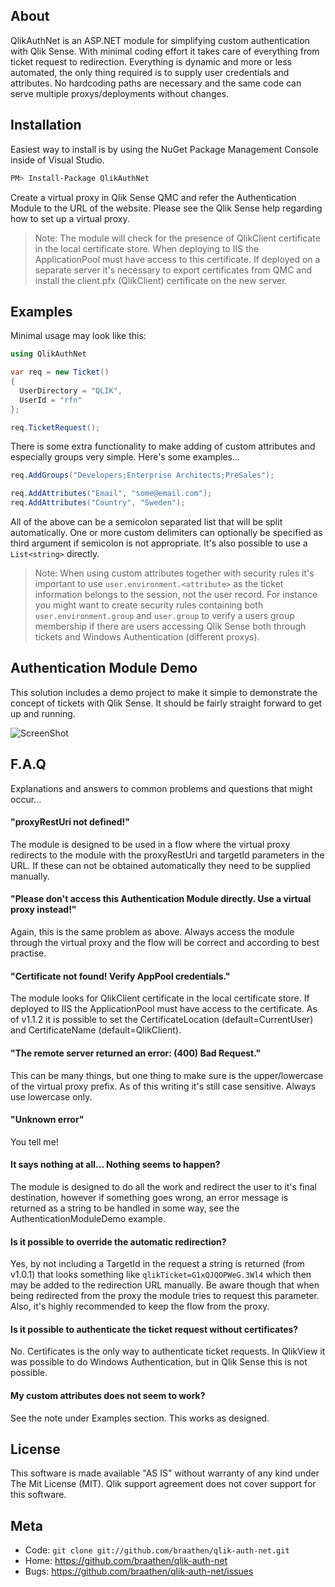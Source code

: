 ## About

QlikAuthNet is an ASP.NET module for simplifying custom authentication with Qlik Sense. With minimal coding effort it takes care of everything from ticket request to redirection. Everything is dynamic and more or less automated, the only thing required is to supply user credentials and attributes. No hardcoding paths are necessary and the same code can serve multiple proxys/deployments without changes.

## Installation

Easiest way to install is by using the NuGet Package Management Console inside of Visual Studio.

```sh
PM> Install-Package QlikAuthNet
```

Create a virtual proxy in Qlik Sense QMC and refer the Authentication Module to the URL of the website. Please see the Qlik Sense help regarding how to set up a virtual proxy.

>Note: The module will check for the presence of QlikClient certificate in the local certificate store. When deploying to IIS the ApplicationPool must have access to this certificate. If deployed on a separate server it's necessary to export certificates from QMC and install the client.pfx (QlikClient) certificate on the new server.

## Examples

Minimal usage may look like this:

```cs
using QlikAuthNet

var req = new Ticket()
{
  UserDirectory = "QLIK",
  UserId = "rfn"
};

req.TicketRequest();
```

There is some extra functionality to make adding of custom attributes and especially groups very simple. Here's some examples...

```cs
req.AddGroups("Developers;Enterprise Architects;PreSales");

req.AddAttributes("Email", "some@email.com");
req.AddAttributes("Country", "Sweden");
```

All of the above can be a semicolon separated list that will be split automatically. One or more custom delimiters can optionally be specified as third argument if semicolon is not appropriate. It's also possible to use a `List<string>` directly.

>Note: When using custom attributes together with security rules it's important to use `user.environment.<attribute>` as the ticket information belongs to the session, not the user record. For instance you might want to create security rules containing both `user.environment.group` and `user.group` to verify a users group membership if there are users accessing Qlik Sense both through tickets and Windows Authentication (different proxys).

## Authentication Module Demo

This solution includes a demo project to make it simple to demonstrate the concept of tickets with Qlik Sense. It should be fairly straight forward to get up and running.

![ScreenShot](https://raw.github.com/braathen/qlik-auth-net/master/Images/screenshot.png)

## F.A.Q

Explanations and answers to common problems and questions that might occur...

#### "proxyRestUri not defined!"
The module is designed to be used in a flow where the virtual proxy redirects to the module with the proxyRestUri and targetId parameters in the URL. If these can not be obtained automatically they need to be supplied manually.

#### "Please don't access this Authentication Module directly. Use a virtual proxy instead!"
Again, this is the same problem as above. Always access the module through the virtual proxy and the flow will be correct and according to best practise.

#### "Certificate not found! Verify AppPool credentials."
The module looks for QlikClient certificate in the local certificate store. If deployed to IIS the ApplicationPool must have access to the certificate. As of v1.1.2 it is possible to set the CertificateLocation (default=CurrentUser) and CertificateName (default=QlikClient).

#### "The remote server returned an error: (400) Bad Request."
This can be many things, but one thing to make sure is the upper/lowercase of the virtual proxy prefix. As of this writing it's still case sensitive. Always use lowercase only.

#### "Unknown error"
You tell me!

#### It says nothing at all... Nothing seems to happen?
The module is designed to do all the work and redirect the user to it's final destination, however if something goes wrong, an error message is returned as a string to be handled in some way, see the AuthenticationModuleDemo example.

#### Is it possible to override the automatic redirection?
Yes, by not including a TargetId in the request a string is returned (from v1.0.1) that looks something like `qlikTicket=G1xQJQOPWeG.3Wl4` which then may be added to the redirection URL manually. Be aware though that when being redirected from the proxy the module tries to request this parameter. Also, it's highly recommended to keep the flow from the proxy.

#### Is it possible to authenticate the ticket request without certificates?
No. Certificates is the only way to authenticate ticket requests. In QlikView it was possible to do Windows Authentication, but in Qlik Sense this is not possible.

#### My custom attributes does not seem to work?
See the note under Examples section. This works as designed.

## License

This software is made available "AS IS" without warranty of any kind under The Mit License (MIT). Qlik support agreement does not cover support for this software.

## Meta

* Code: `git clone git://github.com/braathen/qlik-auth-net.git`
* Home: <https://github.com/braathen/qlik-auth-net>
* Bugs: <https://github.com/braathen/qlik-auth-net/issues>
